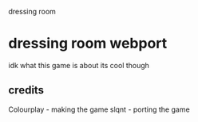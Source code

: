 dressing room

# dressing room webport

idk what this game is about its cool though

## credits

Colourplay - making the game
slqnt - porting the game